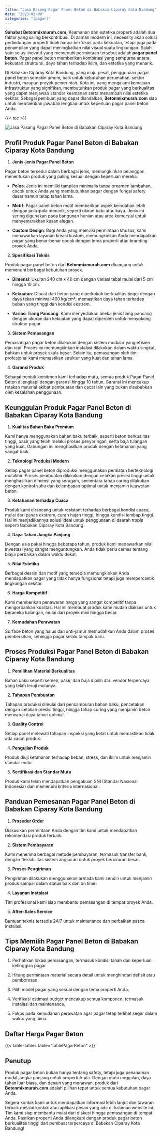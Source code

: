 ```yaml
---
title: "Jasa Pasang Pagar Panel Beton di Babakan Ciparay Kota Bandung"
date: "2023-03-09"
categories: "[pagar]"
---
```


**Sahabat Betonmixmurah.com**, Keamanan dan estetika properti adalah dua faktor yang saling berkontribusi. Di zaman modern ini, necessity akan solusi perlindungan properti tidak hanya berfokus pada kekuatan, tetapi juga pada penampilan yang dapat meningkatkan nilai visual suatu lingkungan. Salah satu solusi inovatif yang memenuhi permintaan tersebut adalah **pagar panel beton**. Pagar panel beton memberikan kombinasi yang sempurna antara kekuatan struktural, daya tahan terhadap iklim, dan estetika yang menarik.  

Di Babakan Ciparay Kota Bandung, yang maju pesat, penggunaan pagar panel beton semakin umum, baik untuk kebutuhan perumahan, sektor industri, maupun proyek pemerintah. Kota ini, yang mengalami kemajuan infrastruktur yang signifikan, membutuhkan produk pagar yang berkualitas yang dapat menjawab standar keamanan serta menambah nilai estetika sekitar. Sebagai pembuat yang dapat diandalkan, **Betonmixmurah.com** siap untuk memberikan jawaban lengkap untuk keperluan pagar panel beton Anda.

{{< toc >}}

![Jasa Pasang Pagar Panel Beton di Babakan Ciparay Kota Bandung](/images/pagar/pagar-beton-04.jpg)

## Profil Produk Pagar Panel Beton di Babakan Ciparay Kota Bandung

1. **Jenis-jenis Pagar Panel Beton**  

Pagar beton tersedia dalam berbagai jenis, memungkinkan pelanggan menentukan produk yang paling sesuai dengan keperluan mereka.  

- **Polos**: Jenis ini memiliki tampilan minimalis tanpa ornamen tambahan, cocok untuk Anda yang membutuhkan pagar dengan fungsi safety dasar namun tetap tahan lama.  

- **Motif**: Pagar panel beton motif memberikan aspek keindahan lebih dengan pola-pola menarik, seperti ukiran batu atau kayu. Jenis ini sering digunakan pada bangunan hunian atau area komersial untuk menyemarakkan kesan elegan.  

- **Custom Design**: Bagi Anda yang memiliki permintaan khusus, kami menawarkan layanan kreasi kustom, memungkinkan Anda mendapatkan pagar yang benar-benar cocok dengan tema properti atau branding proyek Anda.  

2. **Spesifikasi Teknis**  

Produk pagar panel beton dari **Betonmixmurah.com** dirancang untuk memenuhi berbagai kebutuhan proyek.  

- **Dimensi**: Ukuran 240 cm x 40 cm dengan variasi tebal mulai dari 5 cm hingga 10 cm.  

- **Kekuatan**: Dibuat dari beton yang diperkokoh berkualitas tinggi dengan daya tekan minimal 400 kg/cm², memastikan daya tahan terhadap beban yang tinggi dan kondisi ekstrem.  

- **Variasi Tiang Pancang**: Kami menyediakan aneka jenis tiang pancang dengan ukuran dan kekuatan yang dapat diperoleh untuk menyokong struktur pagar.  

3. **Sistem Pemasangan**  

Pemasangan pagar beton dilakukan dengan sistem modular yang efisien dan rapi. Proses ini memungkinkan instalasi dilakukan dalam waktu singkat, bahkan untuk proyek skala besar. Selain itu, pemasangan oleh tim profesional kami memastikan struktur yang kuat dan tahan lama.  

4. **Garansi Produk**  

Sebagai bentuk komitmen kami terhadap mutu, semua produk Pagar Panel Beton dilengkapi dengan garansi hingga 10 tahun. Garansi ini mencakup retakan material akibat pembuatan dan cacat lain yang bukan disebabkan oleh kesalahan penggunaan.

## Keunggulan Produk Pagar Panel Beton di Babakan Ciparay Kota Bandung 

1. **Kualitas Bahan Baku Premium**  

Kami hanya menggunakan bahan baku terbaik, seperti beton berkualitas tinggi, pasir yang telah melalui proses penyaringan, serta baja tulangan yang kuat. Gabungan ini menghasilkan produk dengan ketahanan yang sangat baik.  

2. **Teknologi Produksi Modern**  

Setiap pagar panel beton diproduksi menggunakan peralatan berteknologi mutakhir. Proses pembuatan dilakukan dengan cetakan presisi tinggi untuk menghasilkan dimensi yang seragam, sementara tahap curing dilakukan dengan kontrol suhu dan kelembapan optimal untuk menjamin keawetan beton.  

3. **Ketahanan terhadap Cuaca**  

Produk kami dirancang untuk resistant terhadap berbagai kondisi cuaca, mulai dari panas ekstrem, curah hujan tinggi, hingga kondisi lembap tinggi. Hal ini menjadikannya solusi ideal untuk penggunaan di daerah tropis seperti Babakan Ciparay Kota Bandung.  

4. **Daya Tahan Jangka Panjang**  

Dengan usia pakai hingga beberapa tahun, produk kami menawarkan nilai investasi yang sangat menguntungkan. Anda tidak perlu cemas tentang biaya perbaikan dalam waktu dekat.  

5. **Nilai Estetika**  

Berbagai desain dan motif yang tersedia memungkinkan Anda mendapatkan pagar yang tidak hanya fungsional tetapi juga mempercantik lingkungan sekitar.  

6. **Harga Kompetitif**  

Kami memberikan penawaran harga yang sangat kompetitif tanpa mengorbankan kualitas. Hal ini membuat produk kami mudah diakses untuk beraneka kalangan, mulai dari proyek mini hingga besar.  

7. **Kemudahan Perawatan**  

Surface beton yang halus dan anti-jamur memudahkan Anda dalam proses pembersihan, sehingga pagar selalu tampak baru.

## Proses Produksi Pagar Panel Beton di Babakan Ciparay Kota Bandung

1. **Pemilihan Material Berkualitas**  

Bahan baku seperti semen, pasir, dan baja dipilih dari vendor terpercaya yang telah teruji mutunya.

2. **Tahapan Pembuatan**  

Tahapan produksi dimulai dari pencampuran bahan baku, pencetakan dengan cetakan presisi tinggi, hingga tahap curing yang menjamin beton mencapai daya tahan optimal.

3. **Quality Control**  

Setiap panel melewati tahapan inspeksi yang ketat untuk memastikan tidak ada cacat produk.

4. **Pengujian Produk**  

Produk diuji ketahanan terhadap beban, stress, dan iklim untuk menjamin standar mutu.

5. **Sertifikasi dan Standar Mutu**  

Produk kami telah mendapatkan pengakuan SNI (Standar Nasional Indonesia) dan memenuhi kriteria internasional.

## Panduan Pemesanan Pagar Panel Beton di Babakan Ciparay Kota Bandung

1. **Prosedur Order**  

Diskusikan permintaan Anda dengan tim kami untuk mendapatkan rekomendasi produk terbaik.

2. **Sistem Pembayaran**  

Kami menerima berbagai metode pembayaran, termasuk transfer bank, dengan fleksibilitas sistem angsuran untuk proyek berukuran besar.

3. **Proses Pengiriman**  

Pengiriman dilakukan menggunakan armada kami sendiri untuk menjamin produk sampai dalam status baik dan on time.

4. **Layanan Instalasi**  

Tim profesional kami siap membantu pemasangan di tempat proyek Anda.

5. **After-Sales Service**  

Bantuan teknis tersedia 24/7 untuk maintenance dan perbaikan pasca instalasi.

## Tips Memilih Pagar Panel Beton di Babakan Ciparay Kota Bandung

1. Perhatikan lokasi pemasangan, termasuk kondisi tanah dan keperluan ketinggian pagar.  

2. Hitung permintaan material secara detail untuk menghindari defisit atau pemborosan.  

3. Pilih model pagar yang sesuai dengan tema properti Anda.  

4. Verifikasi estimasi budget mencakup semua komponen, termasuk instalasi dan maintenance.  

5. Fokus pada kemudahan perawatan agar pagar tetap terlihat segar dalam waktu yang lama.

## Daftar Harga Pagar Beton

{{< table-tables table="tablePagarBeton" >}}

## Penutup

Produk pagar beton bukan hanya tentang safety, tetapi juga penanaman modal jangka panjang untuk properti Anda. Dengan mutu unggulan, daya tahan luar biasa, dan desain yang menawan, produk dari **Betonmixmurah.com** adalah pilihan tepat untuk semua kebutuhan pagar Anda.  

Segera kontak kami untuk mendapatkan informasi lebih lanjut dan tawaran terbaik melalui kontak atau aplikasi pesan yang ada di halaman website ini. Tim kami siap membantu mulai dari diskusi hingga pemasangan di tempat Anda. Pastikan properti Anda dilengkapi dengan produk pagar beton berkualitas tinggi dari pembuat terpercaya di Babakan Ciparay Kota Bandung!